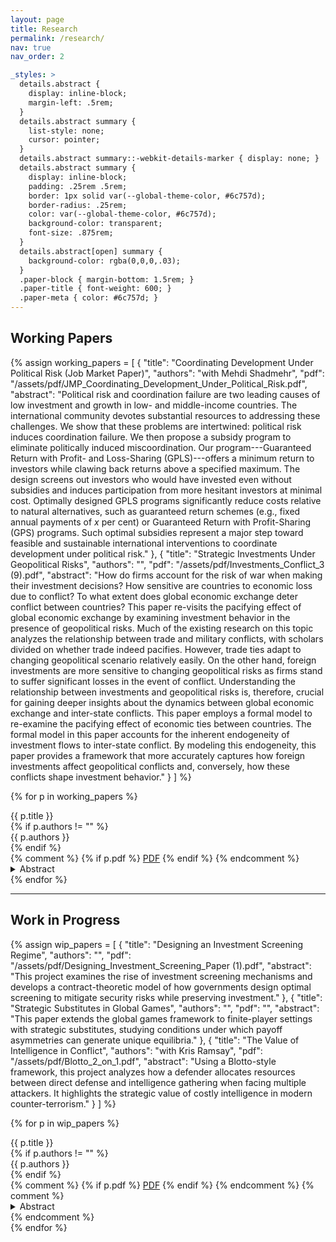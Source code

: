 ```yaml
---
layout: page
title: Research
permalink: /research/
nav: true
nav_order: 2

_styles: >
  details.abstract {
    display: inline-block;
    margin-left: .5rem;
  }
  details.abstract summary {
    list-style: none;
    cursor: pointer;
  }
  details.abstract summary::-webkit-details-marker { display: none; }
  details.abstract summary {
    display: inline-block;
    padding: .25rem .5rem;
    border: 1px solid var(--global-theme-color, #6c757d);
    border-radius: .25rem;
    color: var(--global-theme-color, #6c757d);
    background-color: transparent;
    font-size: .875rem;
  }
  details.abstract[open] summary {
    background-color: rgba(0,0,0,.03);
  }
  .paper-block { margin-bottom: 1.5rem; }
  .paper-title { font-weight: 600; }
  .paper-meta { color: #6c757d; }
---
```


## Working Papers

{% assign working_papers = 
  [
    {
      "title": "Coordinating Development Under Political Risk (Job Market Paper)",
      "authors": "with Mehdi Shadmehr",
      "pdf": "/assets/pdf/JMP_Coordinating_Development_Under_Political_Risk.pdf",
      "abstract": "Political risk and coordination failure are two leading causes of low investment and growth in low- and middle-income countries. The international community devotes substantial resources to addressing these challenges. We show that these problems are intertwined: political risk induces coordination failure. We then propose a subsidy program to eliminate politically induced miscoordination. Our program---Guaranteed Return with Profit- and Loss-Sharing (GPLS)---offers a minimum return to investors while clawing back returns above a specified maximum. The design screens out investors who would have invested even without subsidies and induces participation from more hesitant investors at minimal cost. Optimally designed GPLS programs significantly reduce costs relative to natural alternatives, such as guaranteed return schemes (e.g., fixed annual payments of $x$ per cent) or Guaranteed Return with Profit-Sharing (GPS) programs. Such optimal subsidies represent a major step toward feasible and sustainable international interventions to coordinate development under political risk."
    },
    {
      "title": "Strategic Investments Under Geopolitical Risks",
      "authors": "",
      "pdf": "/assets/pdf/Investments_Conflict_3 (9).pdf",
      "abstract": "How do firms account for the risk of war when making their investment decisions? How sensitive are countries to economic loss due to conflict? To what extent does global economic exchange deter conflict between countries? This paper re-visits the pacifying effect of global economic exchange by examining investment behavior in the presence of geopolitical risks. Much of the existing research on this topic analyzes the relationship between trade and military conflicts, with scholars divided on whether trade indeed pacifies. However, trade ties adapt to changing geopolitical scenario relatively easily. On the other hand, foreign investments are more sensitive to changing geopolitical risks as firms stand to suffer significant losses in the event of conflict. Understanding the relationship between investments and geopolitical risks is, therefore, crucial for gaining deeper insights about the dynamics between global economic exchange and inter-state conflicts. This paper employs a formal model to re-examine the pacifying effect of economic ties between countries. The formal model in this paper accounts for the inherent endogeneity of investment flows to inter-state conflict. By modeling this endogeneity, this paper provides a framework that more accurately captures how foreign investments affect geopolitical conflicts and, conversely, how these conflicts shape investment behavior."
    }
  ]
%}

{% for p in working_papers %}
<div class="paper-block">
  <div class="paper-title">{{ p.title }}</div>
  {% if p.authors != "" %}<div class="paper-meta">{{ p.authors }}</div>{% endif %}
  <div class="mt-1">
    {% comment %}
    {% if p.pdf %}
      <a class="btn btn-sm btn-outline-primary" href="{{ p.pdf | relative_url }}" target="_blank">PDF</a>
    {% endif %}
    {% endcomment %}
    <details class="abstract">
      <summary>Abstract</summary>
      <div class="mt-2">{{ p.abstract }}</div>
    </details>
  </div>
</div>
{% endfor %}

---

## Work in Progress

{% assign wip_papers = 
  [
    {
      "title": "Designing an Investment Screening Regime",
      "authors": "",
      "pdf": "/assets/pdf/Designing_Investment_Screening_Paper (1).pdf",
      "abstract": "This project examines the rise of investment screening mechanisms and develops a contract-theoretic model of how governments design optimal screening to mitigate security risks while preserving investment."
    },
    {
      "title": "Strategic Substitutes in Global Games",
      "authors": "",
      "pdf": "",
      "abstract": "This paper extends the global games framework to finite-player settings with strategic substitutes, studying conditions under which payoff asymmetries can generate unique equilibria."
    },
    {
      "title": "The Value of Intelligence in Conflict",
      "authors": "with Kris Ramsay",
      "pdf": "/assets/pdf/Blotto_2_on_1.pdf",
      "abstract": "Using a Blotto-style framework, this project analyzes how a defender allocates resources between direct defense and intelligence gathering when facing multiple attackers. It highlights the strategic value of costly intelligence in modern counter-terrorism."
    }
  ]
%}

{% for p in wip_papers %}
<div class="paper-block">
  <div class="paper-title">{{ p.title }}</div>
  {% if p.authors != "" %}<div class="paper-meta">{{ p.authors }}</div>{% endif %}
  <div class="mt-1">
    {% comment %}
    {% if p.pdf %}
      <a class="btn btn-sm btn-outline-primary" href="{{ p.pdf | relative_url }}" target="_blank">PDF</a>
    {% endif %}
    {% endcomment %}
    {% comment %}
    <details class="abstract">
      <summary>Abstract</summary>
      <div class="mt-2">{{ p.abstract }}</div>
    </details>
    {% endcomment %}
  </div>
</div>
{% endfor %}

